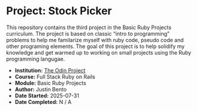 # Project: Stock Picker

This repository contains the third project in the Basic Ruby Projects curriculum. The project is based on classic “intro to programming” problems to help me familarize myself with ruby code, pseudo code and other programing elements. The goal of this project is to help solidify my knowledge and get warmed up to working on small projects using the Ruby programming langugae.

- **Institution:** [The Odin Project](https://www.theodinproject.com)
- **Course:** Full Stack Ruby on Rails
- **Module:** Basic Ruby Projects
- **Author:** Justin Bento
- **Date Started:** 2025-07-31
- **Date Completed:** N / A
